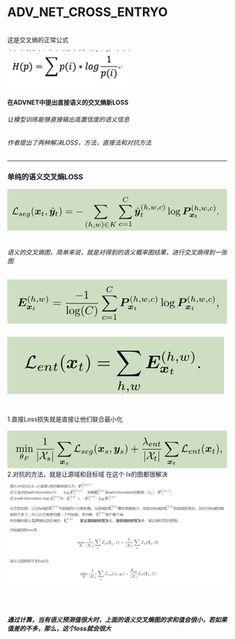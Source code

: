 # ADV_NET_CROSS_ENTRYO

<br>这是交叉熵的正常公式</br>

![图片](./img/define.jpg)
#### 在ADVNET中提出直接语义的交叉熵新LOSS
###### 让模型训练能够直接输出高置信度的语义信息
###### 作者提出了两种解决LOSS，方法，直接法和对抗方法

-----
### 单纯的语义交叉熵LOSS
![图片](./img/direct_loss.jpg)<br></br>
###### 语义的交叉熵图，简单来说，就是对得到的语义概率图结果，进行交叉熵得到一张图

![图片](./img/1.jpg)
<br></br>
![图片](./img/33.jpg)
<br></br>
---
1.直接Loss损失就是直接让他们联合最小化<br></br>
![图片](./img/66666.jpg)
</br>
2.对抗的方法，就是让源域和目标域 在这个 Ix的图都很解决
![图片](./img/gan_Loss.jpg)

<br></br>
##### 通过计算，当有语义预测值很大时，上面的语义交叉熵图的求和值会很小，若如果值差的不多，那么，这个loss就会很大
